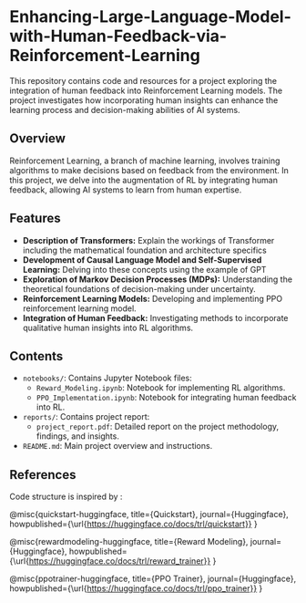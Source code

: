 # Enhancing-Large-Language-Model-with-Human-Feedback-via-Reinforcement-Learning

This repository contains code and resources for a project exploring the integration of human feedback into Reinforcement Learning models. The project investigates how incorporating human insights can enhance the learning process and decision-making abilities of AI systems.

## Overview

Reinforcement Learning, a branch of machine learning, involves training algorithms to make decisions based on feedback from the environment. In this project, we delve into the augmentation of RL by integrating human feedback, allowing AI systems to learn from human expertise.

## Features

- **Description of Transformers:** Explain the workings of Transformer including the mathematical foundation and architecture specifics
- **Development of Causal Language Model and Self-Supervised Learning:** Delving into these concepts using the example of GPT
- **Exploration of Markov Decision Processes (MDPs):** Understanding the theoretical foundations of decision-making under uncertainty.
- **Reinforcement Learning Models:** Developing and implementing PPO reinforcement learning model.
- **Integration of Human Feedback:** Investigating methods to incorporate qualitative human insights into RL algorithms.


## Contents

- `notebooks/`: Contains Jupyter Notebook files:
  - `Reward_Modeling.ipynb`: Notebook for implementing RL algorithms.
  - `PPO_Implementation.ipynb`: Notebook for integrating human feedback into RL.
- `reports/`: Contains project report:
  - `project_report.pdf`: Detailed report on the project methodology, findings, and insights.
- `README.md`: Main project overview and instructions.

## References

Code structure is inspired by :

@misc{quickstart-huggingface,
  title={Quickstart},
  journal={Huggingface},
  howpublished={\url{https://huggingface.co/docs/trl/quickstart}}
}

@misc{rewardmodeling-huggingface,
  title={Reward Modeling},
  journal={Huggingface},
  howpublished={\url{https://huggingface.co/docs/trl/reward_trainer}}
}

@misc{ppotrainer-huggingface,
  title={PPO Trainer},
  journal={Huggingface},
  howpublished={\url{https://huggingface.co/docs/trl/ppo_trainer}}
}



